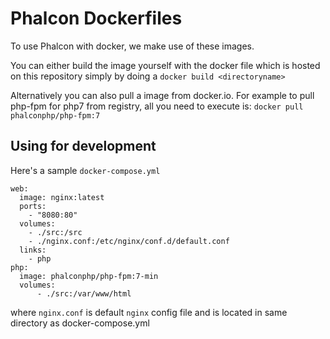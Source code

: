 # Phalcon Dockerfiles

To use Phalcon with docker, we make use of these images.

You can either build the image yourself with the docker file which is hosted on this repository simply by doing a `docker build <directoryname>`

Alternatively you can also pull a image from docker.io. For example to pull php-fpm for php7 from registry, all you need to execute is: `docker pull phalconphp/php-fpm:7`


## Using for development

Here's a sample `docker-compose.yml`

```
web:
  image: nginx:latest
  ports:
    - "8080:80"
  volumes:
    - ./src:/src
    - ./nginx.conf:/etc/nginx/conf.d/default.conf
  links:
    - php
php:
  image: phalconphp/php-fpm:7-min
  volumes:
      - ./src:/var/www/html

```
where `nginx.conf` is default `nginx` config file and is located in same directory as docker-compose.yml
